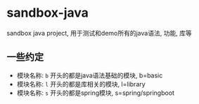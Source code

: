 # sandbox-java
sandbox java project, 用于测试和demo所有的java语法, 功能, 库等

## 一些约定

* 模块名称: `b` 开头的都是java语法基础的模块, b=basic
* 模块名称: `l` 开头的都是库相关的模块, l=library
* 模块名称: `s` 开头的都是spring模块, s=spring/springboot


